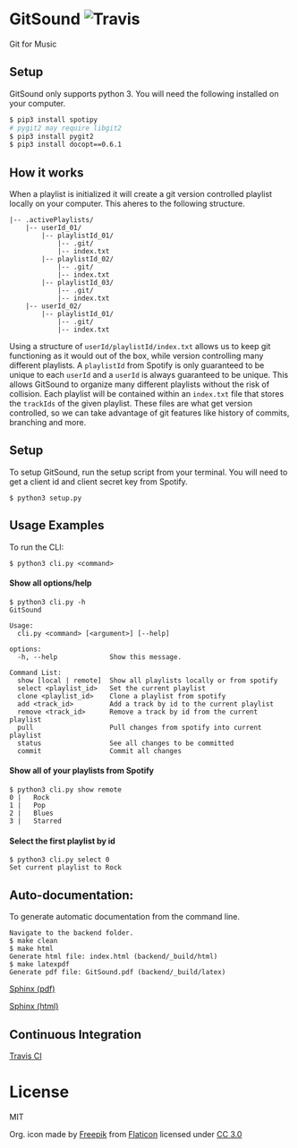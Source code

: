 # GitSound ![Travis](https://travis-ci.org/GitSound/GitSound.svg?branch=show-local) 

Git for Music

## Setup

GitSound only supports python 3. You will need the following installed on your computer.

```sh
$ pip3 install spotipy
# pygit2 may require libgit2
$ pip3 install pygit2
$ pip3 install docopt==0.6.1
```

## How it works

When a playlist is initialized it will create a git version controlled playlist locally on your computer. This aheres to the following structure.

```
|-- .activePlaylists/
    |-- userId_01/
        |-- playlistId_01/
            |-- .git/
            |-- index.txt
        |-- playlistId_02/
            |-- .git/
            |-- index.txt
        |-- playlistId_03/
            |-- .git/
            |-- index.txt
    |-- userId_02/
        |-- playlistId_01/
            |-- .git/
            |-- index.txt
```

Using a structure of `userId/playlistId/index.txt` allows us to keep git functioning as it would out of the box, while version controlling many different playlists. A `playlistId` from Spotify is only guaranteed to be unique to each `userId` and a `userId` is always guaranteed to be unique. This allows GitSound to organize many different playlists without the risk of collision. Each playlist will be contained within an `index.txt` file that stores the `trackIds` of the given playlist. These files are what get version controlled, so we can take advantage of git features like history of commits, branching and more.

## Setup

To setup GitSound, run the setup script from your terminal. You will need to get a client id and client secret key from Spotify.

```
$ python3 setup.py
```

## Usage Examples

To run the CLI:

```
$ python3 cli.py <command>
```

#### Show all options/help
```
$ python3 cli.py -h
GitSound

Usage:
  cli.py <command> [<argument>] [--help]

options:
  -h, --help             Show this message.

Command List:
  show [local | remote]  Show all playlists locally or from spotify
  select <playlist_id>   Set the current playlist
  clone <playlist_id>    Clone a playlist from spotify
  add <track_id>         Add a track by id to the current playlist
  remove <track_id>      Remove a track by id from the current playlist
  pull                   Pull changes from spotify into current playlist
  status                 See all changes to be committed
  commit                 Commit all changes
```

#### Show all of your playlists from Spotify
```
$ python3 cli.py show remote
0 |   Rock
1 |   Pop
2 |   Blues
3 |   Starred
```

#### Select the first playlist by id
```
$ python3 cli.py select 0
Set current playlist to Rock
```

## Auto-documentation: 
To generate automatic documentation from the command line.
```
Navigate to the backend folder.
$ make clean
$ make html
Generate html file: index.html (backend/_build/html)
$ make latexpdf
Generate pdf file: GitSound.pdf (backend/_build/latex)
```
[Sphinx (pdf)](https://github.com/GitSound/GitSound/blob/autodoc/backend/_build/latex/GitSound.pdf)

[Sphinx (html)](https://github.com/GitSound/GitSound/blob/autodoc/backend/_build/html/code.html)

## Continuous Integration
[Travis CI](https://travis-ci.org/GitSound/GitSound)

# License
MIT

Org. icon made by [Freepik](http://www.freepik.com) from [Flaticon](http://www.flaticon.com) licensed under [CC 3.0](http://creativecommons.org/licenses/by/3.0/)
